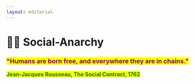 ```yaml
---
layout: editorial
---
```


# 🏴‍☠️ Social-Anarchy

### <mark style="color:purple;">"Humans are born free, and everywhere they are in chains."</mark>

<mark style="color:green;">**Jean-Jacques Rousseau, The Social Contract, 1762**</mark>
